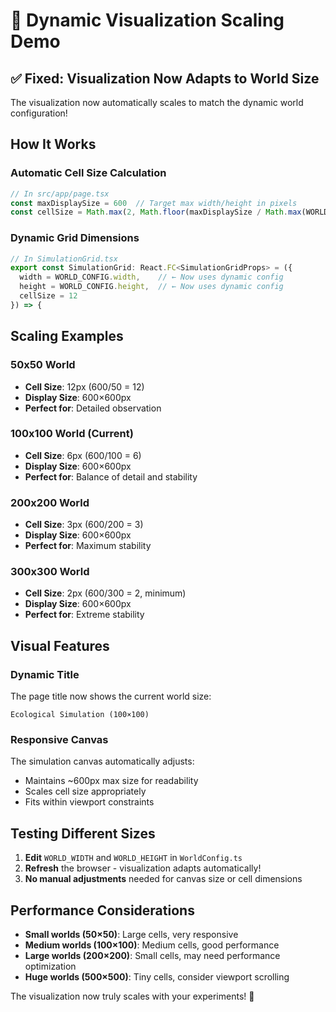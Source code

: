 # 🎨 Dynamic Visualization Scaling Demo

## ✅ Fixed: Visualization Now Adapts to World Size

The visualization now automatically scales to match the dynamic world configuration!

## How It Works

### **Automatic Cell Size Calculation**
```typescript
// In src/app/page.tsx
const maxDisplaySize = 600  // Target max width/height in pixels
const cellSize = Math.max(2, Math.floor(maxDisplaySize / Math.max(WORLD_CONFIG.width, WORLD_CONFIG.height)))
```

### **Dynamic Grid Dimensions**
```typescript
// In SimulationGrid.tsx
export const SimulationGrid: React.FC<SimulationGridProps> = ({
  width = WORLD_CONFIG.width,    // ← Now uses dynamic config
  height = WORLD_CONFIG.height,  // ← Now uses dynamic config
  cellSize = 12
}) => {
```

## Scaling Examples

### **50x50 World**
- **Cell Size**: 12px (600/50 = 12)
- **Display Size**: 600×600px
- **Perfect for**: Detailed observation

### **100x100 World (Current)**
- **Cell Size**: 6px (600/100 = 6)
- **Display Size**: 600×600px
- **Perfect for**: Balance of detail and stability

### **200x200 World**
- **Cell Size**: 3px (600/200 = 3)
- **Display Size**: 600×600px
- **Perfect for**: Maximum stability

### **300x300 World**
- **Cell Size**: 2px (600/300 = 2, minimum)
- **Display Size**: 600×600px
- **Perfect for**: Extreme stability

## Visual Features

### **Dynamic Title**
The page title now shows the current world size:
```
Ecological Simulation (100×100)
```

### **Responsive Canvas**
The simulation canvas automatically adjusts:
- Maintains ~600px max size for readability
- Scales cell size appropriately
- Fits within viewport constraints

## Testing Different Sizes

1. **Edit** `WORLD_WIDTH` and `WORLD_HEIGHT` in `WorldConfig.ts`
2. **Refresh** the browser - visualization adapts automatically!
3. **No manual adjustments** needed for canvas size or cell dimensions

## Performance Considerations

- **Small worlds (50×50)**: Large cells, very responsive
- **Medium worlds (100×100)**: Medium cells, good performance
- **Large worlds (200×200)**: Small cells, may need performance optimization
- **Huge worlds (500×500)**: Tiny cells, consider viewport scrolling

The visualization now truly scales with your experiments! 🎉
